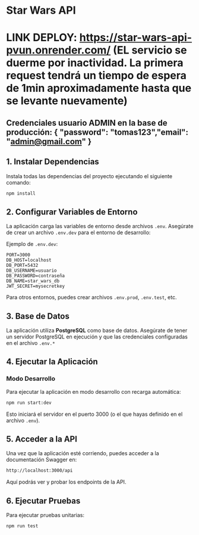 # Star Wars API

# LINK DEPLOY: https://star-wars-api-pvun.onrender.com/ (EL servicio se duerme por inactividad. La primera request tendrá un tiempo de espera de 1min aproximadamente hasta que se levante nuevamente)

## Credenciales usuario ADMIN en la base de producción: { "password": "tomas123","email": "admin@gmail.com" }

## 1. **Instalar Dependencias**

Instala todas las dependencias del proyecto ejecutando el siguiente comando:

```bash
npm install
```

## 2. **Configurar Variables de Entorno**

La aplicación carga las variables de entorno desde archivos `.env`. Asegúrate de crear un archivo `.env.dev` para el entorno de desarrollo:

Ejemplo de `.env.dev`:

```env
PORT=3000
DB_HOST=localhost
DB_PORT=5432
DB_USERNAME=usuario
DB_PASSWORD=contraseña
DB_NAME=star_wars_db
JWT_SECRET=mysecretkey
```

Para otros entornos, puedes crear archivos `.env.prod`, `.env.test`, etc.

## 3. **Base de Datos**

La aplicación utiliza **PostgreSQL** como base de datos. Asegúrate de tener un servidor PostgreSQL en ejecución y que las credenciales configuradas en el archivo `.env.*`

## 4. **Ejecutar la Aplicación**

### **Modo Desarrollo**

Para ejecutar la aplicación en modo desarrollo con recarga automática:

```bash
npm run start:dev
```

Esto iniciará el servidor en el puerto 3000 (o el que hayas definido en el archivo `.env`).

## 5. **Acceder a la API**

Una vez que la aplicación esté corriendo, puedes acceder a la documentación Swagger en:

```bash
http://localhost:3000/api
```

Aquí podrás ver y probar los endpoints de la API.

## 6. **Ejecutar Pruebas**

Para ejecutar pruebas unitarias:

```bash
npm run test
```
